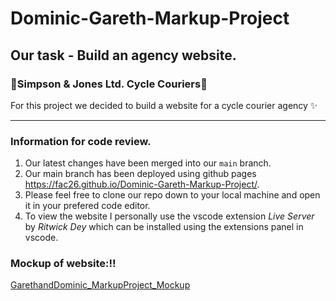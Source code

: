 # Dominic-Gareth-Markup-Project

## Our task - Build an agency website.

### 🚴Simpson & Jones Ltd. Cycle Couriers🚴

For this project we decided to build a website for a cycle courier agency ✨

---

### Information for code review.

1. Our latest changes have been merged into our `main` branch.
2. Our main branch has been deployed using github pages https://fac26.github.io/Dominic-Gareth-Markup-Project/.
3. Please feel free to clone our repo down to your local machine and open it in your prefered code editor. 
4. To view the website I personally use the vscode extension *Live Server* by *Ritwick Dey* which can be installed using the extensions panel in vscode. 

### Mockup of website:!!

[GarethandDominic_MarkupProject_Mockup](https://user-images.githubusercontent.com/52511353/194265195-12c00ae4-21ee-454c-a66d-39c90aae4756.jpg)




